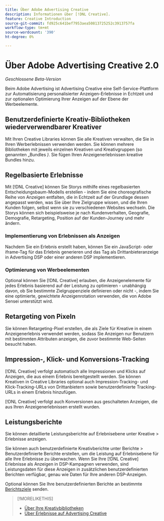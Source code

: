 ```yaml
---
title: Über Adobe Advertising Creative
description: Informationen über [!DNL Creative].
feature: Creative Introduction
source-git-commit: fd925c641bef7953aea50813725252c3913757fa
workflow-type: tm+mt
source-wordcount: '390'
ht-degree: 0%

---
```


# Über Adobe Advertising Creative 2.0

*Geschlossene Beta-Version*

<!-- verify all and rewrite to include new stuff -->

Beim Adobe Advertising ist Advertising Creative eine Self-Service-Plattform zur Automatisierung personalisierter Anzeigen-Erlebnisse in Echtzeit und zur optionalen Optimierung Ihrer Anzeigen auf der Ebene der Werbeelemente.

## Benutzerdefinierte Kreativ-Bibliotheken wiederverwendbarer Kreativer

Mit Ihren Creative Libraries können Sie alle Kreativen verwalten, die Sie in Ihren Werberlebnissen verwenden werden. Sie können mehrere Bibliotheken mit jeweils einzelnen Kreativen und Kreativgruppen (so genannten „Bundles *)*. Sie fügen Ihren Anzeigenerlebnissen kreative Bundles hinzu.

## Regelbasierte Erlebnisse

Mit [!DNL Creative] können Sie Storys mithilfe eines regelbasierten Entscheidungsbaum-Modells erstellen - indem Sie eine choreografische Reihe von Anzeigen entfalten, die in Echtzeit auf der Grundlage dessen angepasst werden, was Sie über Ihre Zielgruppe wissen, und die Ihren Kunden folgen, selbst wenn sie zu verschiedenen Websites wechseln<!-- verify if that's true without Adobe CDP -->. Die Storys können sich beispielsweise je nach Kundenverhalten, Geografie, Demografie, Retargeting, Position auf der Kunden-Journey und mehr ändern.

### Implementierung von Erlebnissen als Anzeigen

Nachdem Sie ein Erlebnis erstellt haben, können Sie ein JavaScript- oder iframe-Tag für das Erlebnis generieren und das Tag als Drittanbieteranzeige in Advertising DSP oder einer anderen DSP implementieren.<!-- Add any more info about integration with DSP? -->

<!-- Maybe add a subsection "Audience targeting options" with info about types of creative-level REtargeting and placement-level targeting within your DSP.  Need to clarify if any placement-level targeting might contradict/override creative-level targeting, or if they're completely different.

Advertiser should be able to target all segments which are available in DSP for targeting
-->

### Optimierung von Werbeelementen

Optional können Sie [!DNL Creative] erlauben, die Anzeigenelemente für jedes Erlebnis basierend auf der Leistung zu optimieren - unabhängig davon, ob Sie bestimmte Zielgruppenziele definieren oder nicht -, indem Sie eine optimierte, gewichtete Anzeigenrotation verwenden, die von Adobe Sensei unterstützt wird.

## Retargeting von Pixeln

Sie können Retargeting-Pixel erstellen, die als Ziele für Kreative in einem Anzeigenerlebnis verwendet werden, sodass Sie Anzeigen nur Benutzern mit bestimmten Attributen anzeigen, die zuvor bestimmte Web-Seiten besucht haben.

## Impression-, Klick- und Konversions-Tracking

[!DNL Creative] verfolgt automatisch alle Impressionen und Klicks auf Anzeigen, die aus einem Erlebnis bereitgestellt werden. Sie können Kreativen in Creative Libraries optional auch Impression-Tracking- und Klick-Tracking-URLs von Drittanbietern sowie benutzerdefinierte Tracking-URLs in einem Erlebnis hinzufügen.

[!DNL Creative] verfolgt auch Konversionen aus geschalteten Anzeigen, die aus Ihren Anzeigenerlebnissen erstellt wurden.<!-- Verify wording; anything important to add here? We do track them for all users, right? Or is it optoinal?  -->

<!--
 [Don't need to mention] When an ad is served, the DSP that buys the ad first tracks the impression, and then passes the impression information to [!DNL Creative]. [!DNL Creative] first tracks a click on an ad, and it then passes the click information
to the DSP.
-->

## Leistungsberichte

Sie können detaillierte Leistungsberichte auf Erlebnisebene unter Kreative > Erlebnisse anzeigen.

Sie können auch benutzerdefinierte Kreativberichte unter Berichte > Benutzerdefinierte Berichte erstellen, um die Leistung auf Erlebnisebene für alle Ihre Erlebnisse zu überwachen. Wenn Sie Ihre [!DNL Creative] Erlebnisse als Anzeigen in DSP-Kampagnen verwenden, sind Leistungsdaten für diese Anzeigen in zusätzlichen benutzerdefinierten Berichten verfügbar, genau wie Daten für Ihre anderen DSP-Anzeigen. <!-- Verify that [!DNL Creative] users have access to ALL other reports, and if I can completely duplicate the report help for both help sets. -->

Optional können Sie Ihre benutzerdefinierten Berichte an bestimmte [Berichtsziele](/help/dsp/reports/report-destinations/report-destination-about.md) senden.

<!--
>* [Overview of implementing Adobe Advertising Creative](/help/creative/introduction/implementation-overview.md)
>* [How the user interface is organized](/help/creative/introduction/ui.md)
-->

>[!MORELIKETHIS]
>
>* [Über Ihre Kreativbibliotheken](/help/creative/creative-libraries/creative-libraries-about.md)
>* [Über Erlebnisse auf Advertising Creative](/help/creative/experiences/experience-about.md)
